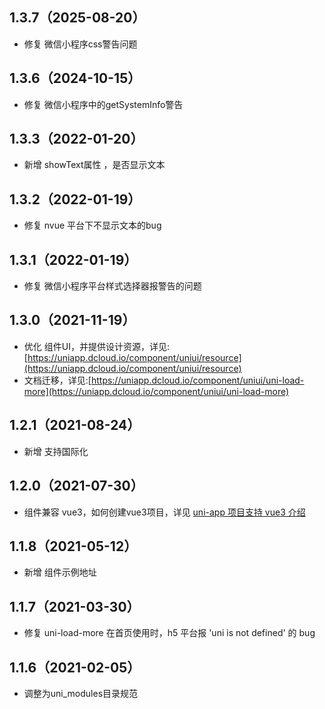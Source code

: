 ## 1.3.7（2025-08-20）
- 修复 微信小程序css警告问题
## 1.3.6（2024-10-15）
- 修复 微信小程序中的getSystemInfo警告
## 1.3.3（2022-01-20）
- 新增 showText属性 ，是否显示文本
## 1.3.2（2022-01-19）
- 修复 nvue 平台下不显示文本的bug
## 1.3.1（2022-01-19）
- 修复 微信小程序平台样式选择器报警告的问题
## 1.3.0（2021-11-19）
- 优化 组件UI，并提供设计资源，详见:[https://uniapp.dcloud.io/component/uniui/resource](https://uniapp.dcloud.io/component/uniui/resource)
- 文档迁移，详见:[https://uniapp.dcloud.io/component/uniui/uni-load-more](https://uniapp.dcloud.io/component/uniui/uni-load-more)
## 1.2.1（2021-08-24）
- 新增 支持国际化
## 1.2.0（2021-07-30）
- 组件兼容 vue3，如何创建vue3项目，详见 [uni-app 项目支持 vue3 介绍](https://ask.dcloud.net.cn/article/37834)
## 1.1.8（2021-05-12）
- 新增 组件示例地址
## 1.1.7（2021-03-30）
- 修复 uni-load-more 在首页使用时，h5 平台报 'uni is not defined' 的 bug
## 1.1.6（2021-02-05）
- 调整为uni_modules目录规范
